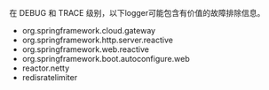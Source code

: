 在 DEBUG 和 TRACE 级别，以下logger可能包含有价值的故障排除信息。

+ org.springframework.cloud.gateway
+ org.springframework.http.server.reactive
+ org.springframework.web.reactive
+ org.springframework.boot.autoconfigure.web
+ reactor.netty
+ redisratelimiter

